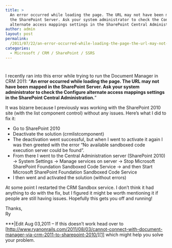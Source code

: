 ```yaml
---
title: >
  An error occurred while loading the page. The URL may not have been mapped in
  the SharePoint Server. Ask your system administrator to check the Configure
  alternate access mappings settings in the SharePoint Central Administration.
author: admin
layout: post
permalink: 
  /2011/07/22/an-error-occurred-while-loading-the-page-the-url-may-not-have-been-mapped-in-the-sharepoint-server-ask-your-system-administrator-to-check-the-configure-alternate-access-mappings-settings-in-the-shar/
categories:
  - Microsoft / CRM / SharePoint / SSRS
---
```

# 

I recently ran into this error while trying to run the Document Manager in CRM 2011: “**An error occurred while loading the page. The URL may not have been mapped in the SharePoint Server. Ask your system administrator to check the Configure alternate access mappings settings in the SharePoint Central Administration.**”

It was bizarre because I previously was working with the SharePoint 2010 site (with the list component control) without any issues. Here’s what I did to fix it:

*   Go to SharePoint 2010
*   Deactivate the solution (crmlistcomponent)
*   The deactivation went successful, but when I went to activate it again I was then greeted with the error “No available sandboxed code execution server could be found”.
*   From there I went to the Central Administration server (SharePoint 2010) -> System Settings -> Manage services on server -> Stop Microsoft SharePoint Foundation Sandboxed Code Service -> and then Start Microsoft SharePoint Foundation Sandboxed Code Service
*   I then went and activated the solution (without errors)

At some point I restarted the CRM Sandbox service. I don’t think it had anything to do with the fix, but I figured it might be worth mentioning it if people are still having issues. Hopefully this gets you off and running!

Thanks,  
Ry

\***|Edit Aug 03,2011 – If this doesn’t work head over to [http://www.ryanonrails.com/2011/08/03/cannot-connect-with-document-manager-via-crm-2011-to-sharepoint-2010/][1] which might help you solve your problem.

 [1]: http://www.ryanonrails.com/2011/08/03/cannot-connect-with-document-manager-via-crm-2011-to-sharepoint-2010/ "http://www.ryanonrails.com/2011/08/03/cannot-connect-with-document-manager-via-crm-2011-to-sharepoint-2010/"